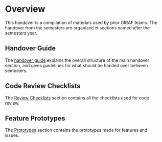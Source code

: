 ﻿# Overview

This handover is a compilation of materials used by prior GIRAF teams. 
The handover from the semesters are organized in sections named after the semesters year. 

## Handover Guide

The [handover guide](handover_guide.md) explains the overall structure of the main handover section, and gives
guidelines for what should be handed over between semesters.

## Code Review Checklists

The [Review Checklists](Review_Checklists) section contains all the checklists used for code review.

## Feature Prototypes

The [Prototypes](Prototypes) section contains the prototypes made for features and issues.
